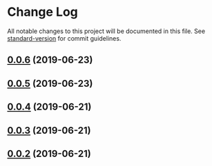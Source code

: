 # Change Log

All notable changes to this project will be documented in this file. See [standard-version](https://github.com/conventional-changelog/standard-version) for commit guidelines.

## [0.0.6](https://github.com/nanndoj/bankpass-sdk-react-native/compare/v0.0.5...v0.0.6) (2019-06-23)

## [0.0.5](https://github.com/nanndoj/bankpass-sdk-react-native/compare/v0.0.4...v0.0.5) (2019-06-23)

## [0.0.4](https://github.com/nanndoj/bankpass-sdk-react-native/compare/v0.0.3...v0.0.4) (2019-06-21)

## [0.0.3](https://github.com/nanndoj/bankpass-sdk-react-native/compare/v0.0.2...v0.0.3) (2019-06-21)

## [0.0.2](https://github.com/nanndoj/bankpass-sdk-react-native/compare/v0.0.8...v0.0.2) (2019-06-21)
